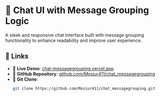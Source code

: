 # 💬 Chat UI with Message Grouping Logic

A sleek and responsive chat interface built with message grouping functionality to enhance readability and improve user experience.

## 🔗 Links

- 🚀 **Live Demo**: [chat-messagegrouping.vercel.app](https://chat-messagegrouping.vercel.app)
- 📁 **GitHub Repository**: [github.com/Mosiur411/chat_messagegrouping](https://github.com/Mosiur411/chat_messagegrouping)
- 🧬 **Git Clone**:
  ```bash
  git clone https://github.com/Mosiur411/chat_messagegrouping.git
